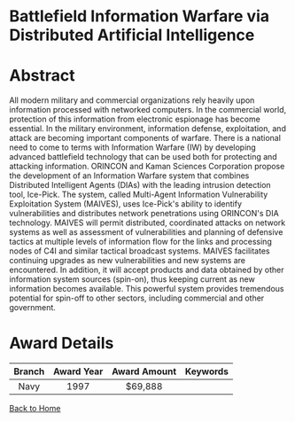 
Battlefield Information Warfare via Distributed Artificial Intelligence
=======================================================================

# Abstract


All modern military and commercial organizations rely heavily upon  information processed with networked computers.  In the commercial  world, protection of this information from electronic espionage has  become essential.  In the military environment, information defense,  exploitation, and attack are becoming important components of warfare.   There is a national need to come to terms with Information Warfare (IW) by  developing advanced battlefield technology that can be used both for  protecting and attacking information.  ORINCON and Kaman Sciences Corporation propose the development of  an Information Warfare system that combines Distributed Intelligent  Agents (DIAs) with the leading intrusion detection tool, Ice-Pick.  The  system, called Multi-Agent Information Vulnerability Exploitation System  (MAIVES), uses Ice-Pick's ability to identify vulnerabilities and distributes  network penetrations using ORINCON's DIA technology.  MAIVES will  permit distributed, coordinated attacks on network systems as well as  assessment of vulnerabilities and planning of defensive tactics at multiple  levels of information flow for the links and processing nodes of C4I and  similar tactical broadcast systems.   MAIVES facilitates continuing upgrades as new vulnerabilities and new  systems are encountered.  In addition, it will accept products and data  obtained by other information system sources (spin-on), thus keeping  current as new information becomes available.  This powerful system  provides tremendous potential for spin-off to other sectors, including  commercial and other government.  

# Award Details

|Branch|Award Year|Award Amount|Keywords|
| :---: | :---: | :---: | :---: |
|Navy|1997|$69,888||
  
  


[Back to Home](https://github.com/chrischow/dod_sbir_awards/Reports/CC/#864)